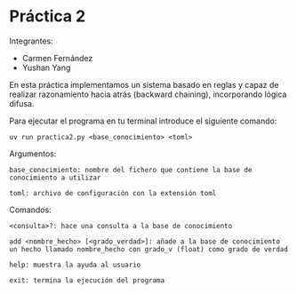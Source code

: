 # Práctica 2

Integrantes:
- Carmen Fernández
- Yushan Yang

En esta práctica implementamos un sistema basado en reglas y capaz de realizar razonamiento
hacia atrás (backward chaining), incorporando lógica difusa.
    
Para ejecutar el programa en tu terminal introduce el siguiente comando:

`uv run practica2.py <base_conocimiento> <toml>`

Argumentos:

    base_conocimiento: nombre del fichero que contiene la base de conocimiento a utilizar
    
    toml: archivo de configuración con la extensión toml

Comandos:

    <consulta>?: hace una consulta a la base de conocimiento

    add <nombre_hecho> [<grado_verdad>]: añade a la base de conocimiento un hecho llamado nombre_hecho con grado_v (float) como grado de verdad

    help: muestra la ayuda al usuario

    exit: termina la ejecución del programa